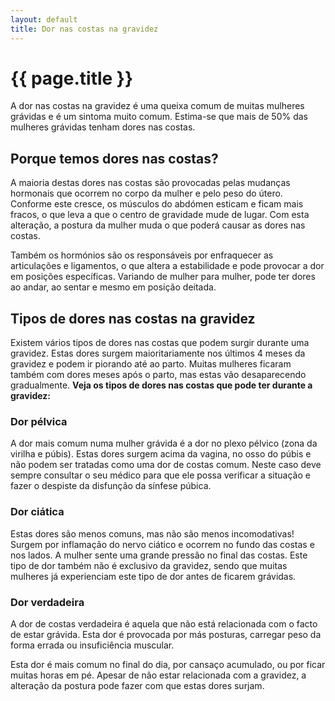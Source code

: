 ```yaml
---
layout: default
title: Dor nas costas na gravidez
---
```


# {{ page.title }}

A dor nas costas na gravidez é uma queixa comum de muitas mulheres grávidas e é um sintoma muito comum. Estima-se que mais de 50% das mulheres grávidas tenham dores nas costas.

##  Porque temos dores nas costas?

A maioria destas dores nas costas são provocadas pelas mudanças hormonais que ocorrem no corpo da mulher e pelo peso do útero. Conforme este cresce, os músculos do abdómen esticam e ficam mais fracos, o que leva a que o centro de gravidade mude de lugar. Com esta alteração, a postura da mulher muda o que poderá causar as dores nas costas.

Também os hormónios são os responsáveis por enfraquecer as articulações e ligamentos, o que altera a estabilidade e pode provocar a dor em posições específicas. Variando de mulher para mulher, pode ter dores ao andar, ao sentar e mesmo em posição deitada.

##  Tipos de dores nas costas na gravidez

Existem vários tipos de dores nas costas que podem surgir durante uma gravidez. Estas dores surgem maioritariamente nos últimos 4 meses da gravidez e podem ir piorando até ao parto. Muitas mulheres ficaram também com dores meses após o parto, mas estas vão desaparecendo gradualmente.
__Veja os tipos de dores nas costas que pode ter durante a gravidez:__

###  Dor pélvica

A dor mais comum numa mulher grávida é a dor no plexo pélvico (zona da virilha e púbis). Estas dores surgem acima da vagina, no osso do púbis e não podem ser tratadas como uma dor de costas comum. Neste caso deve sempre consultar o seu médico para que ele possa verificar a situação e fazer o despiste da disfunção da sínfese púbica.

###  Dor ciática

Estas dores são menos comuns, mas não são menos incomodativas! Surgem por inflamação do nervo ciático e ocorrem no fundo das costas e nos lados. A mulher sente uma grande pressão no final das costas. Este tipo de dor também não é exclusivo da gravidez, sendo que muitas mulheres já experienciam este tipo de dor antes de ficarem grávidas.

###  Dor verdadeira

A dor de costas verdadeira é aquela que não está relacionada com o facto de estar grávida. Esta dor é provocada por más posturas, carregar peso da forma errada ou insuficiência muscular.

Esta dor é mais comum no final do dia, por cansaço acumulado, ou por ficar muitas horas em pé. Apesar de não estar relacionada com a gravidez, a alteração da postura pode fazer com que estas dores surjam.
